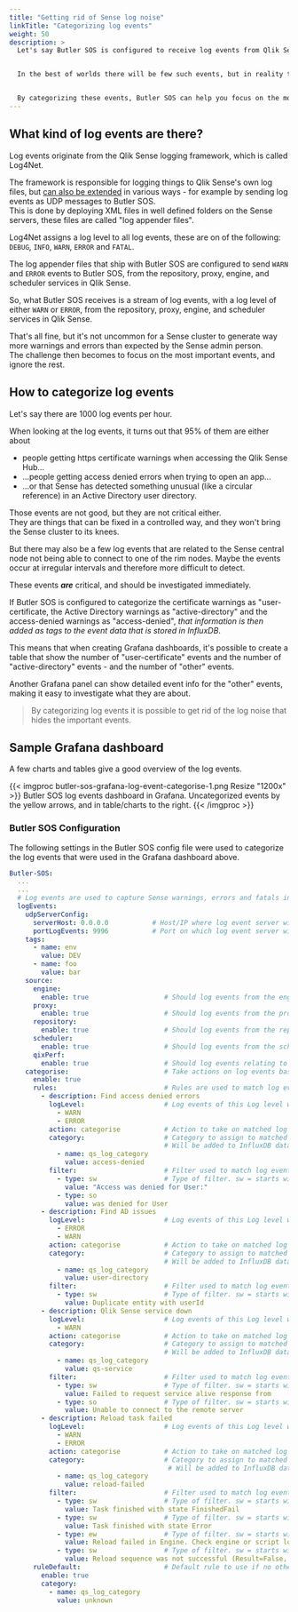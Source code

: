 ```yaml
---
title: "Getting rid of Sense log noise"
linkTitle: "Categorizing log events"
weight: 50
description: >
  Let's say Butler SOS is configured to receive log events from Qlik Sense Enterprise, specifically warnings and errors.


  In the best of worlds there will be few such events, but in reality there are usually more than expected. It's not uncommon for a Sense cluster to generate hundreds or even thousands of error and warning events per hour.


  By categorizing these events, Butler SOS can help you focus on the most important ones, and ignore the rest.
---
```


## What kind of log events are there?

Log events originate from the Qlik Sense logging framework, which is called Log4Net.

The framework is responsible for logging things to Qlik Sense's own log files, but [can also be extended](https://help.qlik.com/en-US/sense-admin/May2024/Subsystems/DeployAdministerQSE/Content/Sense_DeployAdminister/QSEoW/Deploy_QSEoW/Server-Logging-Using-Appenders.htm) in various ways - for example by sending log events as UDP messages to Butler SOS.  
This is done by deploying XML files in well defined folders on the Sense servers, these files are called "log appender files".

Log4Net assigns a log level to all log events, these are on of the following: `DEBUG`, `INFO`, `WARN`, `ERROR` and `FATAL`.

The log appender files that ship with Butler SOS are configured to send `WARN` and `ERROR` events to Butler SOS, from the repository, proxy, engine, and scheduler services in Qlik Sense.

So, what Butler SOS receives is a stream of log events, with a log level of either `WARN` or `ERROR`, from the repository, proxy, engine, and scheduler services in Qlik Sense.

That's all fine, but it's not uncommon for a Sense cluster to generate way more warnings and errors than expected by the Sense admin person.  
The challenge then becomes to focus on the most important events, and ignore the rest.

## How to categorize log events

Let's say there are 1000 log events per hour.

When looking at the log events, it turns out that 95% of them are either about

- people getting https certificate warnings when accessing the Qlik Sense Hub...
- ...people getting access denied errors when trying to open an app...
- ...or that Sense has detected something unusual (like a circular reference) in an Active Directory user directory.

Those events are not good, but they are not critical either.  
They are things that can be fixed in a controlled way, and they won't bring the Sense cluster to its knees.

But there may also be a few log events that are related to the Sense central node not being able to connect to one of the rim nodes.
Maybe the events occur at irregular intervals and therefore more difficult to detect.

These events **_are_** critical, and should be investigated immediately.

If Butler SOS is configured to categorize the certificate warnings as "user-certificate, the Active Directory warnings as "active-directory" and the access-denied warnings as "access-denied", _that information is then added as tags to the event data that is stored in InfluxDB_.

This means that when creating Grafana dashboards, it's possible to create a table that show the number of "user-certificate" events and the number of "active-directory" events - and the number of "other" events.

Another Grafana panel can show detailed event info for the "other" events, making it easy to investigate what they are about.

> By categorizing log events it is possible to get rid of the log noise that hides the important events.

## Sample Grafana dashboard

A few charts and tables give a good overview of the log events.

{{< imgproc butler-sos-grafana-log-event-categorise-1.png Resize "1200x" >}}
Butler SOS log events dashboard in Grafana. Uncategorized events by the yellow arrows, and in table/charts to the right.
{{< /imgproc >}}

### Butler SOS Configuration

The following settings in the Butler SOS config file were used to categorize the log events that were used in the Grafana dashboard above.

```yaml
Butler-SOS:
  ...
  ...
  # Log events are used to capture Sense warnings, errors and fatals in real time
  logEvents:
    udpServerConfig:
      serverHost: 0.0.0.0           # Host/IP where log event server will listen for events from Sense
      portLogEvents: 9996           # Port on which log event server will listen for events from Sense
    tags:
      - name: env
        value: DEV
      - name: foo
        value: bar
    source:
      engine:
        enable: true                   # Should log events from the engine service be handled?
      proxy:
        enable: true                   # Should log events from the proxy service be handled?
      repository:
        enable: true                   # Should log events from the repository service be handled?
      scheduler:
        enable: true                   # Should log events from the scheduler service be handled?
      qixPerf:
        enable: true                   # Should log events relating to QIX performance be handled?
    categorise:                        # Take actions on log events based on their content
      enable: true
      rules:                           # Rules are used to match log events to filters
        - description: Find access denied errors
          logLevel:                    # Log events of this Log level will be matched. WARN, ERROR, FATAL. Case insensitive.
            - WARN
            - ERROR
          action: categorise           # Action to take on matched log events. Possible values are categorise, drop
          category:                    # Category to assign to matched log events. Name/value pairs.
                                       # Will be added to InfluxDB datapoints as tags.
            - name: qs_log_category
              value: access-denied
          filter:                      # Filter used to match log events. Case sensitive.
            - type: sw                 # Type of filter. sw = starts with, ew = ends with, so = substring of
              value: "Access was denied for User:"
            - type: so
              value: was denied for User
        - description: Find AD issues
          logLevel:                    # Log events of this Log level will be matched. WARN, ERROR, FATAL. Case insensitive.
            - ERROR
            - WARN
          action: categorise           # Action to take on matched log events. Possible values are categorise, drop
          category:                    # Category to assign to matched log events. Name/value pairs.
                                       # Will be added to InfluxDB datapoints as tags.
            - name: qs_log_category
              value: user-directory
          filter:                      # Filter used to match log events. Case sensitive.
            - type: sw                 # Type of filter. sw = starts with, ew = ends with, so = substring of
              value: Duplicate entity with userId
        - description: Qlik Sense service down
          logLevel:                    # Log events of this Log level will be matched. WARN, ERROR, FATAL. Case insensitive.
            - WARN
          action: categorise           # Action to take on matched log events. Possible values are categorise, drop
          category:                    # Category to assign to matched log events. Name/value pairs.
                                       # Will be added to InfluxDB datapoints as tags.
            - name: qs_log_category
              value: qs-service
          filter:                      # Filter used to match log events. Case sensitive.
            - type: sw                 # Type of filter. sw = starts with, ew = ends with, so = substring of
              value: Failed to request service alive response from
            - type: so                 # Type of filter. sw = starts with, ew = ends with, so = substring of
              value: Unable to connect to the remote server
        - description: Reload task failed
          logLevel:                    # Log events of this Log level will be matched. WARN, ERROR, FATAL. Case insensitive.
            - WARN
            - ERROR
          action: categorise           # Action to take on matched log events. Possible values are categorise, drop
          category:                    # Category to assign to matched log events. Name/value pairs.
                                        # Will be added to InfluxDB datapoints as tags.
            - name: qs_log_category
              value: reload-failed
          filter:                      # Filter used to match log events. Case sensitive.
            - type: sw                 # Type of filter. sw = starts with, ew = ends with, so = substring of
              value: Task finished with state FinishedFail
            - type: sw                 # Type of filter. sw = starts with, ew = ends with, so = substring of
              value: Task finished with state Error
            - type: ew                 # Type of filter. sw = starts with, ew = ends with, so = substring of
              value: Reload failed in Engine. Check engine or script logs.
            - type: sw                 # Type of filter. sw = starts with, ew = ends with, so = substring of
              value: Reload sequence was not successful (Result=False, Finished=True, Aborted=False) for engine connection with handle
      ruleDefault:                     # Default rule to use if no other rules match the log event
        enable: true
        category:
          - name: qs_log_category
            value: unknown
```
